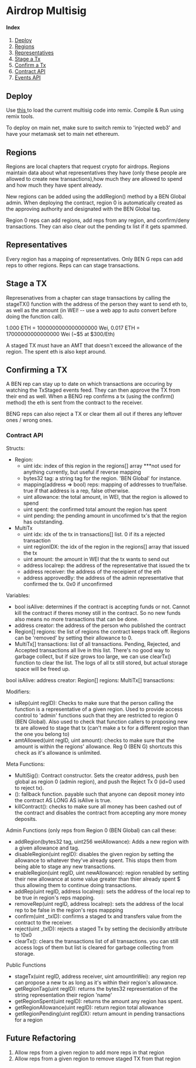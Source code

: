 <h1> Airdrop Multisig </h1>

<h4> Index </h4>

<ol> 
<li> <a href="#deploy">Deploy</a>
<li> <a href="#regions">Regions</a>
<li> <a href="#reps"> Representatives</a>
<li> <a href="#stage">Stage a Tx</a>
<li> <a href="#confirm">Confirm a Tx</a>
<li> <a href="#api">Contract API</a>
<li> <a href="#events">Events API</a>
</ol>

<h2> Deploy </h2>
                                              
Use <a href='http://remix.ethereum.org/?#gist=23f01c3cfaae4612b8833454b15daabd'> this </a> to load the current multisig code into remix. Compile & Run using remix tools. 

To deploy on main net, make sure to switch remix to 'injected web3' and have your metamask set to main net ethereum. 

<h2 id="regions"> Regions </h2>
Regions are local chapters that request crypto for airdrops. Regions maintain data about what representatives they have (only these people are allowed to create new transactions),how much they are allowed to spend and how much they have spent already. 

New regions can be added using the addRegion() method by a BEN Global admin. When deploying the contract, region 0 is automatically created as the approving authority and designated with the BEN Global tag.

Region 0 reps can add regions, add reps from any region, and confirm/deny transactions. They can also clear out the pending tx list if it gets spammed.

<h2 id='reps'> Representatives </h2>
Every region has a mapping of representatives. Only BEN G reps can add reps to other regions. Reps can can stage transactions. 

<h2 id="stage"> Stage a TX </h2>
Represenatives from a chapter can stage transactions by calling the stageTX() function with the address of the person they want to send eth to, as well as the amount (in WEI! -- use a web app to auto convert before doing the function call). 

1.000 ETH = 1000000000000000000 Wei,
0.017 ETH =   17000000000000000 Wei (~$5 at $300/Eth)

A staged TX must have an AMT that doesn't exceed the allowance of the region. The spent eth is also kept around.  

<h2 id="confirm"> Confirming a TX </h2>
A BEN rep can stay up to date on which transactions are occuring by watching the TxStaged events feed. They can then approve the TX from their end as well. When a BENG rep confirms a tx (using the confirm() method) the eth is sent from the contract to the receiver.  

BENG reps can also reject a TX or clear them all out if theres any leftover ones / wrong ones. 
</h2>

<h3 id="api">Contract API</h2>

Structs: 
  <ul>
    <li> Region:
      <ul>
        <li> uint idx: index of this region in the regions[] array ***not used for anything currently, but useful if reverse mapping
        <li> bytes32 tag: a string tag for the region. 'BEN Global' for instance. 
        <li> mapping(address => bool) reps: mapping of addresses to true/false. true if that address is a rep, false otherwise. 
        <li> uint allowance: the total amount, in WEI, that the region is allowed to spend
        <li> uint spent: the confirmed total amount the region has spent
        <li> uint pending: the pending amount in uncofirmed tx's that the region has outstanding. 
      </ul>
    <li> MultiTx
      <ul>
        <li> uint idx: idx of the tx in transactions[] list. 0 if its a rejected transaction
        <li> uint regionIDX: the idx of the region in the regions[] array that issued the tx
        <li> uint amount: the amount in WEI that the tx wants to send out
        <li> address localrep: the address of the representative that issued the tx
        <li> address receiver: the address of the receipient of the eth 
        <li> address approvedBy: the address of the admin representative that confirmed the tx. 0x0 if unconfirmed
      </ul>
  </ul>

Variables:
  <ul>
    <li> bool isAlive: determines if the contract is accepting funds or not. Cannot kill the contract if theres money still in the contract. So no new funds also means no more transactions that can be done. 
    <li> address creator: the address of the person who published the contract
    <li> Region[] regions: the list of regions the contract keeps track off. Regions can be 'removed' by setting their allowance to 0. 
    <li> MultiTx[] transactions: list of all transactions. Pending, Rejected, and Accepted transactions all live in this list. There's no good way to garbage collect, but if size grows too large, we can use clearTx() function  to clear the list. The logs of all tx still stored, but actual storage space will be freed up.
  </ul>

  bool isAlive: 
  address creator:
  Region[] regions:
  MultiTx[] transactions: 

Modifiers: 
  <ul>
    <li>isRep(uint regID): Checks to make sure that the person calling the function is a representative of a given region. Used to provide access control to 'admin' functions such that they are restricted to region 0 (BEN Global). Also used to check that function callers to proposing new tx are allowed to stage that tx (can't make a tx for a different region than the one you belong to)
    <li>amtAllowed(uint regID, uint amount): checks to make sure that the amount is within the regions' allowance. Reg 0 (BEN G) shortcuts this check as it's allowance is unlimited. 
  </ul>

  
Meta Functions:
<ul>
  <li> MultiSig(): Contract constructor. Sets the creator address, push ben global as region 0 (admin region), and push the Reject Tx 0 (id=0 used to reject tx). 
  <li> (): fallback function. payable such that anyone can deposit money into the contract AS LONG AS isAlive is true. 
  <li> killContract(): checks to make sure all money has been cashed out of the contract and disables the contract from accepting any more money deposits. 
</ul>
Admin Functions (only reps from Region 0 (BEN Global) can call these:
<ul>
  <li> addRegion(bytes32 tag, uint256 weiAllowance): Adds a new region with a given allowance and tag. 
  <li> disableRegion(uint regID): disables the given region by setting the allowance to whatever they've already spent. This stops them from being able to stage any new transactions. 
  <li> enableRegion(uint regID, uint newAllowance): region renabled by setting their new allowance at some value greater than thier already spent $ thus allowing them to continue doing transactions. 
  <li> addRep(uint regID, address localrep): sets the address of the local rep to be true in region's reps mapping. 
  <li> removeRep(uint regID, address localrep): sets the address of the local rep to be false in the region's reps mappping
  <li> confirm(uint _txID): confirms a staged tx and transfers value from the contract to the receiver. 
  <li> reject(uint _txID): rejects a staged Tx by setting the decisionBy attribute to !0x0 
  <li> clearTx(): clears the transactions list of all transactions. you can still access logs of them but list is cleared for garbage collecting from storage.
</ul>
Public Functions
<ul>
  <li>stageTx(uint regID, address receiver, uint amountInWei): any region rep can propose a new tx as long as it's within their region's allowance. 
  <li>getRegionTag(uint regID): returns the bytes32 representation of the string representation their region 'name' 
  <li> getRegionSpent(uint regID): returns the amount any region has spent.
  <li> getRegionAllowance(uint regID): return region total allowance
  <li> getRegionPending(uint regIDX): return amount in pending transactions for a region
</ul>

<h2> Future Refactoring </h2>
<ol>
  <li> Allow reps from a given region to add more reps in that region
  <li> Allow reps from a given region to remove staged TX from that region
</ol>